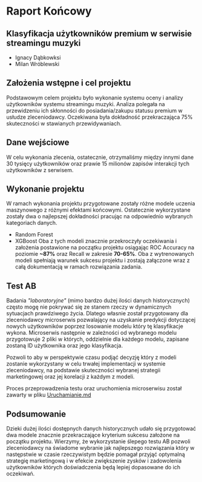 # Raport Końcowy
## Klasyfikacja użytkowników premium w serwisie streamingu muzyki

- Ignacy Dąbkowksi
- Milan Wróblewski

## Założenia wstępne i cel projektu

Podstawowym celem projektu było wykonanie systemu oceny i analizy użytkowników systemu streamingu muzyki. Analiza polegała na przewidzeniu ich skłonności do posiadania/zakupu statusu premium w usłudze zleceniodawcy.
Oczekiwana była dokładność przekraczająca 75% skuteczności w stawianych przewidywaniach.

## Dane wejściowe
W celu wykonania zlecenia, ostatecznie, otrzymaliśmy między innymi dane 30 tysięcy użytkowników oraz prawie 15 milionów zapisów interakcji tych użytkowników z serwisem. 

## Wykonanie projektu
W ramach wykonania projektu przygotowane zostały różne modele uczenia maszynowego z różnymi efektami końcowymi. Ostatecznie wykorzystane zostały dwa o najlepszej dokładności pracując na odpowiednio wybranych kategoriach danych. 
- Random Forest
- XGBoost
Oba z tych modeli znacznie przekroczyły oczekiwania i założenia postawione na początku projektu osiągając ROC Accuracy na poziomie **~87%** oraz Recall w zakresie **70-65%**.
Oba z wytrenowanych modeli spełniają warunek sukcesu projektu i zostają załączone wraz z całą dokumentacją w ramach rozwiązania zadania.

## Test AB
Badania *"laboratoryjne"* (mimo bardzo dużej ilości danych historycznych) często mogę nie pokrywać się ze stanem rzeczy w dynamicznych sytuacjach prawdziwego życia. Dlatego własnie został przygotowany dla zleceniodawcy microserwis pozwalający na uzyskanie predykcji dotyczącej nowych użytkowników poprzez losowanie modelu który tę klasyfikacje wykona. Microserwis następnie w zależności od wybranego modelu przygotowuje 2 pliki w których, oddzielnie dla każdego modelu, zapisane zostaną ID użytkownika oraz jego klasyfikacja. 

Pozwoli to aby w perspektywie czasu podjąć decyzję który z modeli zostanie wykorzystany w celu trwałej implementacji w systemie zleceniodawcy, na podstawie skuteczności wybranej strategii marketingowej oraz jej korelacji z każdym z modeli. 

Proces przeprowadzenia testu oraz uruchomienia microserwisu został zawarty w pliku [Uruchamianie.md](Uruchamianie.md)

## Podsumowanie
Dzieki dużej ilości dostępnych danych historycznych udało się przygotować dwa modele znacznie przekraczające kryterium sukcesu założone na początku projektu. Wierzymy, że wykorzystanie ślepego testu AB pozwoli zleceniodawcy na świadome wybranie jak najlepszego rozwiązania który w następstwie w czasie rzeczywistym będzie pomagał przyjąć optymalną strategię marketingową i w efekcie zwiększenie zysków i zadowolenia użytkowników których doświadczenia będą lepiej dopasowane do ich oczekiwań. 
